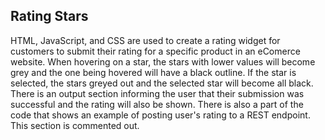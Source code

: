 ## Rating Stars
HTML, JavaScript, and CSS are used to create a rating widget for customers to submit their rating for a specific product in an eComerce website. When hovering on a star, the stars with lower values will become grey and the one being hovered will have a black outline. If the star is selected, the stars greyed out and the selected star will become all black. There is an output section informing the user that their submission was successful and the rating will also be shown. There is also a part of the code that shows an example of posting user's rating to a REST endpoint. This section is commented out.
